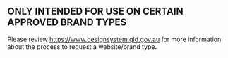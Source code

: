 ## ONLY INTENDED FOR USE ON CERTAIN APPROVED BRAND TYPES

Please review https://www.designsystem.qld.gov.au for more information about the process to request a website/brand type.